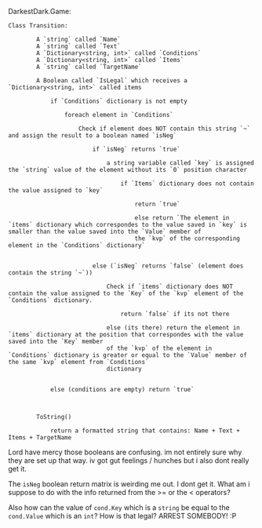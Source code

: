 ﻿DarkestDark.Game:

	Class Transition:
			
			A `string` called `Name`
			A `string` called `Text`
			A `Dictionary<string, int>` called `Conditions`
			A `Dictionary<string, int>` called `Items`
			A `string` called `TargetName`

			A Boolean called `IsLegal` which receives a `Dictionary<string, int>` called items
				
				if `Conditions` dictionary is not empty

					foreach element in `Conditions`

						Check if element does NOT contain this string `~` and assign the result to a boolean named `isNeg`
							
							if `isNeg` returns `true`

								a string variable called `key` is assigned the `string` value of the element without its `0` position character

									if `Items` dictionary does not contain the value assigned to `key`

										return `true`

										else return `The element in `items` dictionary which correspondes to the value saved in `key` is smaller than the value saved into the `Value` member of 
										the `kvp` of the corresponding element in the `Conditions` dictionary`


							else (`isNeg` returns `false` (element does contain the string `~`))
								
								Check if `items` dictionary does NOT contain the value assigned to the `Key` of the `kvp` element of the `Conditions` dictionary.
									
									return `false` if its not there

								else (its there) return the element in `items` dictionary at the position that correspondes with the value saved into the `Key` member
								of the `kvp` of the element in `Conditions` dictionary is greater or equal to the `Value` member of the same `kvp` element from `Conditions`
								dictionary


				else (conditions are empty) return `true`



			ToString()

				return a formatted string that contains: Name + Text + Items + TargetName






Lord have mercy those booleans are confusing. im not entirely sure why they are set up that way.
iv got gut feelings / hunches but i also dont really get it.

The `isNeg` boolean return matrix is weirding me out. I dont get it. What am i suppose to do with the info returned from the >= or the < operators?

Also how can the value of `cond.Key` which is a `string` be equal to the `cond.Value` which is an `int`? How is that legal? ARREST SOMEBODY! :P

										
									
									